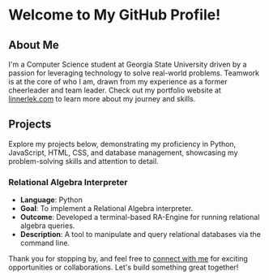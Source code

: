 # Welcome to My GitHub Profile!

## About Me
I'm a Computer Science student at Georgia State University driven by a passion for leveraging technology to solve real-world problems. Teamwork is at the core of who I am, drawn from my experience as a former cheerleader and team leader. Check out my portfolio website at [linnerlek.com](https://linnerlek.com) to learn more about my journey and skills.

## Projects
Explore my projects below, demonstrating my proficiency in Python, JavaScript, HTML, CSS, and database management, showcasing my problem-solving skills and attention to detail.

### Relational Algebra Interpreter
- **Language**: Python
- **Goal**: To implement a Relational Algebra interpreter.
- **Outcome**: Developed a terminal-based RA-Engine for running relational algebra queries.
- **Description**: A tool to manipulate and query relational databases via the command line.

Thank you for stopping by, and feel free to [connect with me](https://www.linkedin.com/in/linnerlek/) for exciting opportunities or collaborations. Let's build something great together!
